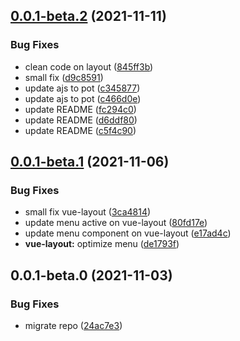 ## [0.0.1-beta.2](https://github.com/potjs/pot/compare/vue-layout@0.0.1-beta.1...vue-layout@0.0.1-beta.2) (2021-11-11)


### Bug Fixes

* clean code on layout ([845ff3b](https://github.com/potjs/pot/commit/845ff3bb14c3805f4c2b7f1cc49be9db7e064a56))
* small fix ([d9c8591](https://github.com/potjs/pot/commit/d9c859116a103ff43b2fc158548d0060dee5de12))
* update ajs to pot ([c345877](https://github.com/potjs/pot/commit/c345877a024b9b620b830e08e026712195f0c0d7))
* update ajs to pot ([c466d0e](https://github.com/potjs/pot/commit/c466d0e4124943e7d17037f09ae8b99cdaa932a2))
* update README ([fc294c0](https://github.com/potjs/pot/commit/fc294c06d4ceddb4a95dc8beab456c73619bd93f))
* update README ([d6ddf80](https://github.com/potjs/pot/commit/d6ddf80f77eeff66f783acac0a9d8b0e9a934cba))
* update README ([c5f4c90](https://github.com/potjs/pot/commit/c5f4c90750e1c13b35c13705b9da58e0451e637f))



## [0.0.1-beta.1](https://github.com/potjs/pot/compare/vue-layout@0.0.1-beta.0...vue-layout@0.0.1-beta.1) (2021-11-06)


### Bug Fixes

* small fix vue-layout ([3ca4814](https://github.com/potjs/pot/commit/3ca4814c315d2b171bd900dad50f957845ff5564))
* update menu active on vue-layout ([80fd17e](https://github.com/potjs/pot/commit/80fd17ee5179e18a405f96ddbb377c5fcf688803))
* update menu component on vue-layout ([e17ad4c](https://github.com/potjs/pot/commit/e17ad4cc5f38698f7f84d6712b5858fe5d4c6e59))
* **vue-layout:** optimize menu ([de1793f](https://github.com/potjs/pot/commit/de1793f27a46ac5083d9a6a0c6b6f78f8f2b0044))



## 0.0.1-beta.0 (2021-11-03)


### Bug Fixes

* migrate repo ([24ac7e3](https://github.com/potjs/pot/commit/24ac7e381c1c8f04548f1e92d46a08b3b38bb307))



